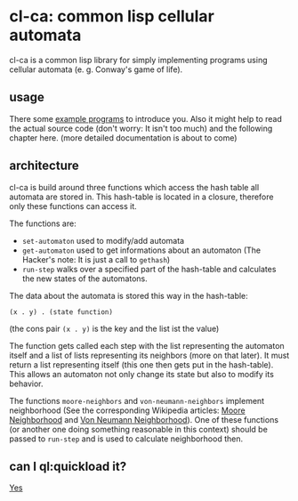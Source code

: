 # cl-ca: common lisp cellular automata
cl-ca is a common lisp library for simply implementing programs using cellular
automata (e. g. Conway's game of life).

## usage
There some [example programs](./examples) to introduce you. Also it might help to read the actual source code (don't worry: It isn't too much) and the following chapter here.
(more detailed documentation is about to come)

## architecture
cl-ca is build around three functions which access the hash table all automata are stored in. This hash-table is located in a closure, therefore only these
functions can access it.

The functions are:

* `set-automaton` used to modify/add automata
* `get-automaton` used to get informations about an automaton
	(The Hacker's note: It is just a call to `gethash`)
* `run-step` walks over a specified part of the hash-table and calculates the new states of the automatons.

The data about the automata is stored this way in the hash-table:

	(x . y) . (state function)

(the cons pair `(x . y)` is the key and the list ist the value)

The function gets called each step with the list representing the automaton
itself and a list of lists representing its neighbors (more on that later).
It must return a list representing itself (this one then gets put in the hash-table). This allows an automaton not only change its state but also to modify its behavior.

The functions `moore-neighbors` and `von-neumann-neighbors` implement neighborhood (See the corresponding Wikipedia articles: [Moore Neighborhood](https://en.wikipedia.org/wiki/Moore_neighborhood) and [Von Neumann Neighborhood](https://en.wikipedia.org/wiki/Von_Neumann_neighborhood)). One of these functions (or another one doing something reasonable in this context) should be passed to `run-step` and is used to calculate neighborhood then.

## can I ql:quickload it?
[Yes](https://github.com/quicklisp/quicklisp-projects/tree/master/projects/cl-ca)

